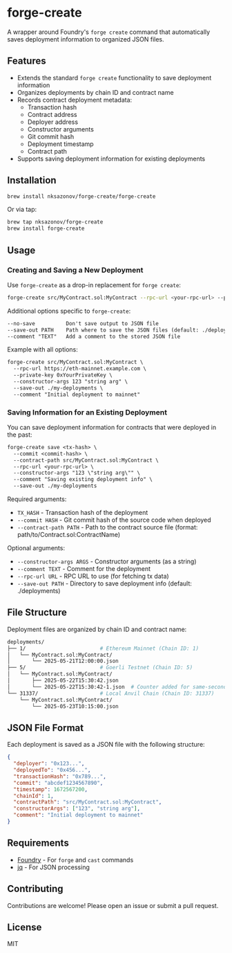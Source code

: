 # forge-create

A wrapper around Foundry's `forge create` command that automatically saves deployment information to organized JSON files.

## Features

- Extends the standard `forge create` functionality to save deployment information
- Organizes deployments by chain ID and contract name
- Records contract deployment metadata:
  - Transaction hash
  - Contract address
  - Deployer address
  - Constructor arguments
  - Git commit hash
  - Deployment timestamp
  - Contract path
- Supports saving deployment information for existing deployments

## Installation

```bash
brew install nksazonov/forge-create/forge-create
```

Or via tap:

```bash
brew tap nksazonov/forge-create
brew install forge-create
```

## Usage

### Creating and Saving a New Deployment

Use `forge-create` as a drop-in replacement for `forge create`:

```bash
forge-create src/MyContract.sol:MyContract --rpc-url <your-rpc-url> --private-key <your-private-key>
```

Additional options specific to `forge-create`:

```txt
--no-save          Don't save output to JSON file
--save-out PATH    Path where to save the JSON files (default: ./deployments)
--comment "TEXT"   Add a comment to the stored JSON file
```

Example with all options:

```txt
forge-create src/MyContract.sol:MyContract \
  --rpc-url https://eth-mainnet.example.com \
  --private-key 0xYourPrivateKey \
  --constructor-args 123 "string arg" \
  --save-out ./my-deployments \
  --comment "Initial deployment to mainnet"
```

### Saving Information for an Existing Deployment

You can save deployment information for contracts that were deployed in the past:

```txt
forge-create save <tx-hash> \
  --commit <commit-hash> \
  --contract-path src/MyContract.sol:MyContract \
  --rpc-url <your-rpc-url> \
  --constructor-args "123 \"string arg\"" \
  --comment "Saving existing deployment info" \
  --save-out ./my-deployments
```

Required arguments:

- `TX_HASH` - Transaction hash of the deployment
- `--commit HASH` - Git commit hash of the source code when deployed
- `--contract-path PATH` - Path to the contract source file (format: path/to/Contract.sol:ContractName)

Optional arguments:

- `--constructor-args ARGS` - Constructor arguments (as a string)
- `--comment TEXT` - Comment for the deployment
- `--rpc-url URL` - RPC URL to use (for fetching tx data)
- `--save-out PATH` - Directory to save deployment info (default: ./deployments)

## File Structure

Deployment files are organized by chain ID and contract name:

```bash
deployments/
├── 1/                        # Ethereum Mainnet (Chain ID: 1)
│   └── MyContract.sol:MyContract/
│       └── 2025-05-21T12:00:00.json
├── 5/                        # Goerli Testnet (Chain ID: 5)
│   └── MyContract.sol:MyContract/
│       ├── 2025-05-22T15:30:42.json
│       └── 2025-05-22T15:30:42-1.json  # Counter added for same-second deploys
└── 31337/                    # Local Anvil Chain (Chain ID: 31337)
    └── MyContract.sol:MyContract/
        └── 2025-05-23T10:15:00.json
```

## JSON File Format

Each deployment is saved as a JSON file with the following structure:

```json
{
  "deployer": "0x123...",
  "deployedTo": "0x456...",
  "transactionHash": "0x789...",
  "commit": "abcdef1234567890",
  "timestamp": 1672567200,
  "chainId": 1,
  "contractPath": "src/MyContract.sol:MyContract",
  "constructorArgs": ["123", "string arg"],
  "comment": "Initial deployment to mainnet"
}
```

## Requirements

- [Foundry](https://github.com/foundry-rs/foundry) - For `forge` and `cast` commands
- [jq](https://stedolan.github.io/jq/) - For JSON processing

## Contributing

Contributions are welcome! Please open an issue or submit a pull request.

## License

MIT
